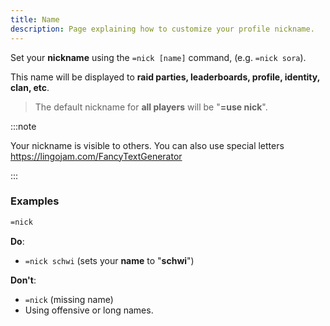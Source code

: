 ```yaml
---
title: Name
description: Page explaining how to customize your profile nickname.
---
```


Set your **nickname** using the `=nick [name]` command, (e.g. `=nick sora`).

This name will be displayed to **raid parties, leaderboards, profile, identity, clan, etc**.

> The default nickname for **all players** will be "**=use nick**".

:::note

Your nickname is visible to others. You can also use special letters https://lingojam.com/FancyTextGenerator

:::

### Examples

```sh
=nick
```

**Do**:

- `=nick schwi` (sets your **name** to "**schwi**")

**Don't**:

- `=nick` (missing name)
- Using offensive or long names.
